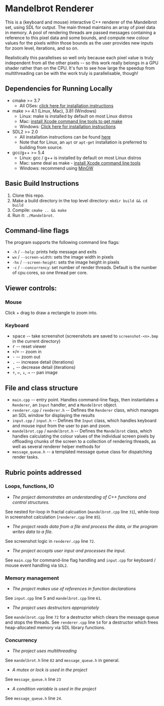 # Mandelbrot Renderer

This is a (keyboard and mouse) interactive C++ renderer of the Mandelbrot set, using SDL for output.
The main thread maintains an array of pixel data in memory. A pool of rendering
threads are passed messages containing a reference to this pixel data and some bounds,
and compute new colour values for the pixels within those bounds as the user provides
new inputs for zoom level, iterations, and so on.

Realistically this parallelises so well only because each pixel value is truly independent
from all the other pixels -- so this work really belongs in a GPU shader rather than
on the CPU. It's fun to see how large the speedup from multithreading can be with the work
truly is parallelisable, though!

## Dependencies for Running Locally
* cmake >= 3.7
  * All OSes: [click here for installation instructions](https://cmake.org/install/)
* make >= 4.1 (Linux, Mac), 3.81 (Windows)
  * Linux: make is installed by default on most Linux distros
  * Mac: [install Xcode command line tools to get make](https://developer.apple.com/xcode/features/)
  * Windows: [Click here for installation instructions](http://gnuwin32.sourceforge.net/packages/make.htm)
* SDL2 >= 2.0
  * All installation instructions can be found [here](https://wiki.libsdl.org/Installation)
  * Note that for Linux, an `apt` or `apt-get` installation is preferred to building from source.
* gcc/g++ >= 5.4
  * Linux: gcc / g++ is installed by default on most Linux distros
  * Mac: same deal as make - [install Xcode command line tools](https://developer.apple.com/xcode/features/)
  * Windows: recommend using [MinGW](http://www.mingw.org/)

## Basic Build Instructions

1. Clone this repo.
2. Make a build directory in the top level directory: `mkdir build && cd build`
3. Compile: `cmake .. && make`
4. Run it: `./Mandelbrot`.

## Command-line flags

The program supports the following command line flags:

- `-h` / `--help`: prints help message and exits
- `wx` / `--screen-width`: sets the image width in pixels
- `-hx` / `--screen-height`: sets the image height in pixels
- `-c` / `--concurrency`: set number of render threads. Default is the number of cpu cores, so
one thread per core.

## Viewer controls:

### Mouse

Click + drag to draw a rectangle to zoom into.

### Keyboard

- <kbd>space</kbd> -- take screenshot (screenshots are saved to `screenshot-<n>.bmp` in the current directory)
- <kbd>r</kbd> -- reset viewer
- <kbd>+</kbd>/<kbd>=</kbd> -- zoom in
- <kbd>-</kbd> -- zoom out
- <kbd>.</kbd> -- increase detail (iterations)
- <kbd>,</kbd> -- decrease detail (iterations)
- <kbd>↑</kbd>, <kbd>←</kbd>, <kbd>↓</kbd>, <kbd>→</kbd> -- pan image

## File and class structure

- `main.cpp` -- entry point. Handles command-line flags, then instantiates a `Renderer`, an `Input` handler, and a `Mandelbrot` object.
- `renderer.cpp` / `renderer.h` -- Defines the `Renderer` class, which manages an SDL window for displaying the results
- `input.cpp` / `input.h` -- Defines the `Input` class, which handles keyboard and mouse input from the user to pan and zoom.
- `mandelbrot.cpp` / `mandelbrot.h` -- Defines the `Mandelbrot` class, which handles calculating the colour values of the individual screen pixels by offloading chunks of the screen to a collection of rendering threads, as well as several renderer helper methods for
- `message_queue.h` -- a templated message queue class for dispatching
  render tasks.

## Rubric points addressed

### Loops, functions, IO

- *The project demonstrates an understanding of C++ functions and control structures.*

See nested for-loop in fractal calcuation (`mandelbrot.cpp` line `31`), while-loop
in screenshot calculation (`renderer.cpp` line `85`).

- *The project reads data from a file and process the data, or the program writes data to a file.*

See screenshot logic in `renderer.cpp` line `72`.

- *The project accepts user input and processes the input.*

See `main.cpp` for command-line flag handling and `input.cpp` for keyboard / mouse event
handling via `SDL2`.

### Memory management

- *The project makes use of references in function declarations*

See `input.cpp` line 5 and `mandelbrot.cpp` line `61`.

- *The project uses destructors appropriately*

See `mandelbrot.cpp` line `72` for a destructor which clears the message queue
and stops the threads. See `renderer.cpp` line `54` for a destructor which frees
heap-allocated memory via SDL library functions.

### Concurrency

- *The project uses multithreading*

See `mandelbrot.h` line `82` and `message_queue.h` in general.

- *A mutex or lock is used in the project*

See `message_queue.h` line `23`

- *A condition variable is used in the project*

See `message_queue.h` line `24`.
